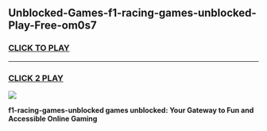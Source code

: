 
## Unblocked-Games-f1-racing-games-unblocked-Play-Free-om0s7
<h3>
<a href="https://premium76.site?title=f1-racing-games-unblocked&ref=22A">CLICK TO PLAY</a></h3>
<hr>

<h3>
<a href="https://premium76.site?title=f1-racing-games-unblocked&ref=22A">CLICK 2 PLAY</a>
  
</h3>

<a href="https://premium76.site?title=f1-racing-games-unblocked&ref=22A"><img src="https://clearcache.store/games.png"></a>


**f1-racing-games-unblocked games unblocked: Your Gateway to Fun and Accessible Online Gaming**
